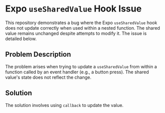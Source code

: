 # Expo `useSharedValue` Hook Issue

This repository demonstrates a bug where the Expo `useSharedValue` hook does not update correctly when used within a nested function. The shared value remains unchanged despite attempts to modify it.  The issue is detailed below.

## Problem Description
The problem arises when trying to update a `useSharedValue` from within a function called by an event handler (e.g., a button press).  The shared value's state does not reflect the change.

## Solution
The solution involves using `callback` to update the value.